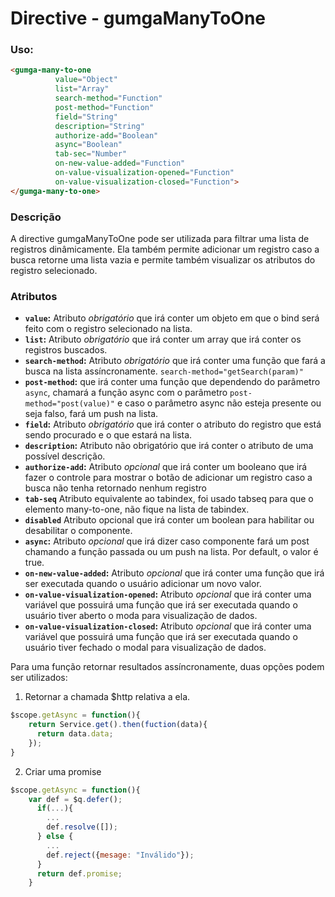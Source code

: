 # Directive - gumgaManyToOne

### Uso:
```html
<gumga-many-to-one
          value="Object"
          list="Array"
          search-method="Function"
          post-method="Function"
          field="String"
          description="String"
          authorize-add="Boolean"
          async="Boolean"
          tab-sec="Number"
          on-new-value-added="Function"
          on-value-visualization-opened="Function"
          on-value-visualization-closed="Function">
</gumga-many-to-one>
```


### Descrição
A directive gumgaManyToOne pode ser utilizada para filtrar uma lista de registros dinâmicamente.  Ela também permite adicionar um registro caso a busca retorne uma lista vazia e permite também visualizar os atributos do registro selecionado.


### Atributos

- **`value`:** Atributo *obrigatório* que irá conter um objeto em que o bind será feito com o registro selecionado na lista.
- **`list`:** Atributo *obrigatório* que irá conter um array que irá conter os registros buscados.
- **`search-method`:** Atributo *obrigatório* que irá conter uma função que fará a busca na lista assíncronamente. `search-method="getSearch(param)"`
- **`post-method`:**  que irá conter uma função que dependendo do parâmetro `async`, chamará a função async com o parâmetro `post-method="post(value)"` e caso o parâmetro async não esteja presente  ou seja falso, fará um push na lista.
- **`field`:** Atributo *obrigatório* que irá conter o atributo do registro que está sendo procurado e o que estará na lista.
- **`description`:** Atributo não obrigatório que irá conter o atributo de uma possível descrição.
- **`authorize-add`:** Atributo *opcional* que irá conter um booleano que irá fazer o controle para mostrar o botão de adicionar um registro caso a busca não tenha retornado nenhum registro
- **`tab-seq`** Atributo equivalente ao tabindex, foi usado tabseq para que o elemento many-to-one, não fique na lista de tabindex.
- **`disabled`** Atributo opcional que irá conter um boolean para habilitar ou desabilitar o componente.
- **`async`:** Atributo *opcional* que irá dizer caso componente fará um post chamando a função passada ou um push na lista. Por default, o valor é true.
- **`on-new-value-added`:** Atributo *opcional* que irá conter uma função que irá ser executada quando o usuário adicionar um novo valor.
- **`on-value-visualization-opened`:** Atributo *opcional* que irá conter uma variável que possuirá uma função que irá ser executada quando o usuário tiver aberto o moda para visualização de dados.
- **`on-value-visualization-closed`:** Atributo *opcional* que irá conter uma variável que possuirá uma função que irá ser executada quando o usuário tiver fechado o modal para visualização de dados.


Para uma função retornar resultados assíncronamente, duas opções podem ser utilizados:

1. Retornar a chamada $http relativa a ela.
```js
$scope.getAsync = function(){
    return Service.get().then(fuction(data){
      return data.data;
    });
}
```

2. Criar uma promise
```js
$scope.getAsync = function(){
    var def = $q.defer();
      if(...){
        ...
        def.resolve([]);
      } else {
        ...
        def.reject({mesage: "Inválido"});
      }
      return def.promise;
    }
```

